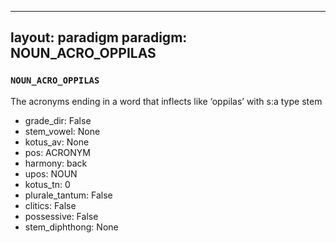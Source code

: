 
---
layout: paradigm
paradigm: NOUN_ACRO_OPPILAS
---
### ` NOUN_ACRO_OPPILAS `

The acronyms ending in a word that inflects like ‘oppilas’ with s:a type stem
* grade_dir: False
* stem_vowel: None
* kotus_av: None
* pos: ACRONYM
* harmony: back
* upos: NOUN
* kotus_tn: 0
* plurale_tantum: False
* clitics: False
* possessive: False
* stem_diphthong: None
